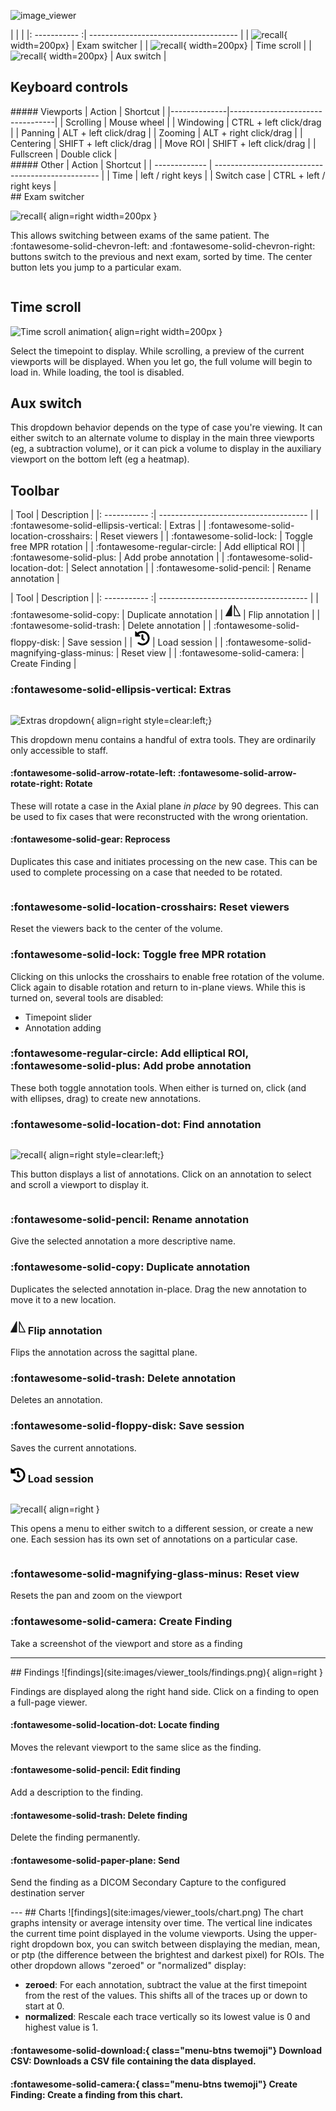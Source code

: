 ![image_viewer](site:images/viewer_toolbar.png)

|           |                            |
|: ----------- :| ------------------------------------- |
| ![recall](site:images/viewer_tools/exam-switch-closed.png){ width=200px}     | Exam switcher       |
| ![recall](site:images/viewer_tools/time-scroll.png){ width=200px}     | Time scroll       |
| ![recall](site:images/viewer_tools/aux-switch.png){ width=200px}     | Aux switch       |

## Keyboard controls
<div class="grid" markdown>
<div markdown>
##### Viewports
| Action       | Shortcut                         |
|--------------|----------------------------------|
| Scrolling    | Mouse wheel                      |
| Windowing    | <span class="badge badge-primary">CTRL</span> + left click/drag  |
| Panning      | <span class="badge badge-primary">ALT</span> + left click/drag   |
| Zooming      | <span class="badge badge-primary">ALT</span> + right click/drag  |
| Centering    | <span class="badge badge-primary">SHIFT</span> + left click/drag |
| Move ROI     | <span class="badge badge-primary">SHIFT</span> + left click/drag |
| Fullscreen   | Double click                     |

</div>
<div markdown>
##### Other
| Action        | Shortcut                                          |
| ------------- | ------------------------------------------------- |
| Time          | <span class="badge badge-primary">left</span> / <span class="badge badge-primary">right</span> keys |
| Switch case   | <span class="badge badge-primary">CTRL</span> + <span class="badge badge-primary">left</span> / <span class="badge badge-primary">right</span> keys |
</div>
</div>
## Exam switcher

<div markdown style="overflow: auto;">

![recall](site:images/viewer_tools/exam-switch.png){ align=right width=200px }

This allows switching between exams of the same patient. The :fontawesome-solid-chevron-left: and :fontawesome-solid-chevron-right: buttons switch to the previous and next exam, sorted by time. The center button lets you jump to a particular exam.
</div>

## Time scroll

![Time scroll animation](site:images/viewer_tools/time-scroll-anim.gif){ align=right width=200px }

Select the timepoint to display. While scrolling, a preview of the current viewports will be displayed. When you let go, the full volume will begin to load in. While loading, the tool is disabled.

## Aux switch

This dropdown behavior depends on the type of case you're viewing. It can either switch to an alternate volume to display in the main three viewports (eg, a subtraction volume), or it can pick a volume to display in the auxiliary viewport on the bottom left (eg a heatmap). 

## Toolbar

<div class="grid menu-btns" markdown>

| Tool          | Description                           |
|: ----------- :| ------------------------------------- |
| :fontawesome-solid-ellipsis-vertical:     | Extras       |
| :fontawesome-solid-location-crosshairs: | Reset viewers |
| :fontawesome-solid-lock: | Toggle free MPR rotation |
| :fontawesome-regular-circle: | Add elliptical ROI |
| :fontawesome-solid-plus:    | Add probe annotation |
| :fontawesome-solid-location-dot:    | Select annotation |
| :fontawesome-solid-pencil:    | Rename annotation |

| Tool          | Description                           |
|: ----------- :| ------------------------------------- |
| :fontawesome-solid-copy:     | Duplicate annotation |
| <span class="twemoji"><svg xmlns="http://www.w3.org/2000/svg" width="24" height="24" fill="currentColor" class="bi bi-symmetry-vertical" viewBox="0 0 16 16"><path d="M7 2.5a.5.5 0 0 0-.939-.24l-6 11A.5.5 0 0 0 .5 14h6a.5.5 0 0 0 .5-.5v-11zm2.376-.484a.5.5 0 0 1 .563.245l6 11A.5.5 0 0 1 15.5 14h-6a.5.5 0 0 1-.5-.5v-11a.5.5 0 0 1 .376-.484zM10 4.46V13h4.658L10 4.46z"></path></svg>     | Flip annotation |
| :fontawesome-solid-trash: | Delete annotation |
| :fontawesome-solid-floppy-disk:     | Save session |
| <span class="twemoji"><svg xmlns="http://www.w3.org/2000/svg" width="24" height="24" viewBox="0 0 512 512"><path d="M504 255.5c.3 136.6-111.2 248.4-247.8 248.5-59 0-113.2-20.5-155.8-54.9-11.1-8.9-11.9-25.5-1.8-35.6l11.3-11.3c8.6-8.6 22.4-9.6 31.9-2C173.1 425.1 212.8 440 256 440c101.7 0 184-82.3 184-184 0-101.7-82.3-184-184-184-48.8 0-93.1 19-126.1 49.9l50.8 50.8c10.1 10.1 2.9 27.3-11.3 27.3H24c-8.8 0-16-7.2-16-16V38.6c0-14.3 17.2-21.4 27.3-11.3l49.4 49.4C129.2 34.1 189.6 8 256 8c136.8 0 247.7 110.8 248 247.5zm-180.9 78.8l9.8-12.6c8.1-10.5 6.3-25.5-4.2-33.7L288 256.3V152c0-13.3-10.7-24-24-24h-16c-13.3 0-24 10.7-24 24v135.7l65.4 50.9c10.5 8.1 25.5 6.3 33.7-4.2z"/></svg></span> | Load session |
| :fontawesome-solid-magnifying-glass-minus: | Reset view |
| :fontawesome-solid-camera: | Create Finding |
</div>

### :fontawesome-solid-ellipsis-vertical: Extras
<div markdown style="overflow: auto;">

![Extras dropdown](site:images/viewer_tools/extras-menu.png){ align=right style=clear:left;}

This dropdown menu contains a handful of extra tools. They are ordinarily only accessible to staff.
#### :fontawesome-solid-arrow-rotate-left: :fontawesome-solid-arrow-rotate-right: Rotate
These will rotate a case in the Axial plane *in place* by 90 degrees. This can be used to fix cases that were reconstructed with the wrong orientation.

#### :fontawesome-solid-gear: Reprocess
Duplicates this case and initiates processing on the new case. This can be used to complete processing on a case that needed to be rotated.

</div>


### :fontawesome-solid-location-crosshairs: Reset viewers
Reset the viewers back to the center of the volume.

### :fontawesome-solid-lock: Toggle free MPR rotation
Clicking on this unlocks the crosshairs to enable free rotation of the volume. Click again to disable rotation and return to in-plane views. While this is turned on, several tools are disabled:

- Timepoint slider
- Annotation adding
### :fontawesome-regular-circle: Add elliptical ROI, :fontawesome-solid-plus: Add probe annotation
These both toggle annotation tools. When either is turned on, click (and with ellipses, drag) to create new annotations. 
### :fontawesome-solid-location-dot: Find annotation

<div markdown style="overflow: auto;">

![recall](site:images/viewer_tools/roi-menu.png){ align=right style=clear:left;}

This button displays a list of annotations. Click on an annotation to select and scroll a viewport to display it.

</div>

<div markdown class="grid bordergrid">

### :fontawesome-solid-pencil: Rename annotation
Give the selected annotation a more descriptive name. 


### :fontawesome-solid-copy: Duplicate annotation
Duplicates the selected annotation in-place. Drag the new annotation to move it to a new location.

<h3><span class="twemoji"><svg xmlns="http://www.w3.org/2000/svg" width="24" height="24" fill="currentColor" class="bi bi-symmetry-vertical" viewBox="0 0 16 16"><path d="M7 2.5a.5.5 0 0 0-.939-.24l-6 11A.5.5 0 0 0 .5 14h6a.5.5 0 0 0 .5-.5v-11zm2.376-.484a.5.5 0 0 1 .563.245l6 11A.5.5 0 0 1 15.5 14h-6a.5.5 0 0 1-.5-.5v-11a.5.5 0 0 1 .376-.484zM10 4.46V13h4.658L10 4.46z"></path></svg></span> Flip annotation</h3>

Flips the annotation across the sagittal plane. 
### :fontawesome-solid-trash: Delete annotation
Deletes an annotation.

### :fontawesome-solid-floppy-disk: Save session
Saves the current annotations.
</div>

<h3><span class="twemoji"><svg xmlns="http://www.w3.org/2000/svg" width="24" height="24" viewBox="0 0 512 512"><path d="M504 255.5c.3 136.6-111.2 248.4-247.8 248.5-59 0-113.2-20.5-155.8-54.9-11.1-8.9-11.9-25.5-1.8-35.6l11.3-11.3c8.6-8.6 22.4-9.6 31.9-2C173.1 425.1 212.8 440 256 440c101.7 0 184-82.3 184-184 0-101.7-82.3-184-184-184-48.8 0-93.1 19-126.1 49.9l50.8 50.8c10.1 10.1 2.9 27.3-11.3 27.3H24c-8.8 0-16-7.2-16-16V38.6c0-14.3 17.2-21.4 27.3-11.3l49.4 49.4C129.2 34.1 189.6 8 256 8c136.8 0 247.7 110.8 248 247.5zm-180.9 78.8l9.8-12.6c8.1-10.5 6.3-25.5-4.2-33.7L288 256.3V152c0-13.3-10.7-24-24-24h-16c-13.3 0-24 10.7-24 24v135.7l65.4 50.9c10.5 8.1 25.5 6.3 33.7-4.2z"/></svg></span> Load session</h3>

<div markdown style="overflow: auto;">

![recall](site:images/viewer_tools/session-menu.png){ align=right }

This opens a menu to either switch to a different session, or create a new one. Each session has its own set of annotations on a particular case.

</div>

<div markdown class="grid bordergrid">

### :fontawesome-solid-magnifying-glass-minus: Reset view 
Resets the pan and zoom on the viewport

### :fontawesome-solid-camera: Create Finding 
Take a screenshot of the viewport and store as a finding
</div>

---
<div markdown style="overflow: auto;">
## Findings
![findings](site:images/viewer_tools/findings.png){ align=right }

Findings are displayed along the right hand side. Click on a finding to open a full-page viewer. 

#### :fontawesome-solid-location-dot: Locate finding
Moves the relevant viewport to the same slice as the finding.
#### :fontawesome-solid-pencil: Edit finding
Add a description to the finding.
#### :fontawesome-solid-trash: Delete finding
Delete the finding permanently.
#### :fontawesome-solid-paper-plane: Send
Send the finding as a DICOM Secondary Capture to the configured destination server

</div>
---
## Charts
![findings](site:images/viewer_tools/chart.png)
The chart graphs intensity or average intensity over time. The vertical line indicates the current time point displayed in the volume viewports. Using the upper-right dropdown box, you can switch between displaying the median, mean, or ptp (the difference between the brightest and darkest pixel) for ROIs. The other dropdown allows "zeroed" or "normalized" display: 

- **zeroed**: For each annotation, subtract the value at the first timepoint from the rest of the values. This shifts all of the traces up or down to start at 0.
- **normalized**: Rescale each trace vertically so its lowest value is 0 and highest value is 1.

#### :fontawesome-solid-download:{ class="menu-btns twemoji"} Download CSV: Downloads a CSV file containing the data displayed.
#### :fontawesome-solid-camera:{ class="menu-btns twemoji"} Create Finding: Create a finding from this chart.